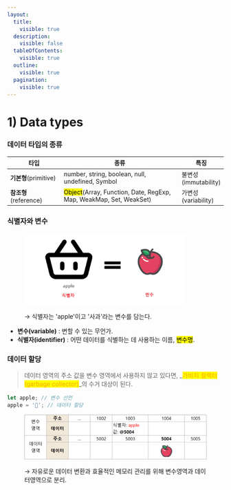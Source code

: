 ```yaml
---
layout:
  title:
    visible: true
  description:
    visible: false
  tableOfContents:
    visible: true
  outline:
    visible: true
  pagination:
    visible: true
---
```


# 1) Data types

### 데이터 타입의 종류

<table><thead><tr><th width="135">타입</th><th width="376">종류</th><th>특징</th></tr></thead><tbody><tr><td><strong>기본형</strong>(primitive)</td><td>number, string, boolean, null, undefined, Symbol</td><td>불변성(immutability)</td></tr><tr><td><strong>참조형</strong>(reference)</td><td><mark style="background-color:yellow;">Object</mark>(Array, Function, Date, RegExp, Map, WeakMap, Set, WeakSet)</td><td>가변성(variability)</td></tr></tbody></table>

### 식별자와 변수

<div align="left">

<figure><img src="../../.gitbook/assets/9118086_basket_icon.png" alt="" width="375"><figcaption><p>→ 식별자는 'apple'이고 '사과'라는 변수를 담는다.</p></figcaption></figure>

</div>

* **변수(variable)** : 변할 수 있는 무언가.
* **식별자(identifier)** : 어떤 데이터를 식별하는 데 사용하는 이름, <mark style="background-color:yellow;">변수명</mark>.

### 데이터 할당

> 데이터 영역의 주소 값을 변수 영역에서 사용하지 않고 있다면, _<mark style="color:orange;">가비지 컬렉터(garbage collector)</mark>_의 수거 대상이 된다.

```javascript
let apple; // 변수 선언
apple = '🍎'; // 데이터 할당
```

<div align="left">

<figure><img src="../../.gitbook/assets/2023-12-14 16 32 15.png" alt="" width="563"><figcaption><p>→ 자유로운 데이터 변환과 효율적인 메모리 관리를 위해 변수영역과 데이터영역으로 분리.</p></figcaption></figure>

</div>

